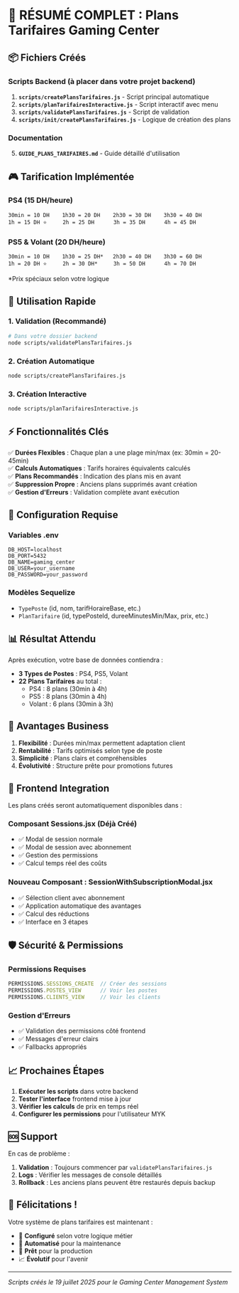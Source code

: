 # 🎯 RÉSUMÉ COMPLET : Plans Tarifaires Gaming Center

## 📦 Fichiers Créés

### Scripts Backend (à placer dans votre projet backend)

1. **`scripts/createPlansTarifaires.js`** - Script principal automatique
2. **`scripts/planTarifairesInteractive.js`** - Script interactif avec menu
3. **`scripts/validatePlansTarifaires.js`** - Script de validation
4. **`scripts/init/createPlansTarifaires.js`** - Logique de création des plans

### Documentation

5. **`GUIDE_PLANS_TARIFAIRES.md`** - Guide détaillé d'utilisation

## 🎮 Tarification Implémentée

### PS4 (15 DH/heure)
```
30min = 10 DH    1h30 = 20 DH    2h30 = 30 DH    3h30 = 40 DH
1h = 15 DH ⭐     2h = 25 DH      3h = 35 DH      4h = 45 DH
```

### PS5 & Volant (20 DH/heure)
```
30min = 10 DH    1h30 = 25 DH*   2h30 = 40 DH    3h30 = 60 DH
1h = 20 DH ⭐     2h = 30 DH*     3h = 50 DH      4h = 70 DH
```
*Prix spéciaux selon votre logique

## 🚀 Utilisation Rapide

### 1. Validation (Recommandé)
```bash
# Dans votre dossier backend
node scripts/validatePlansTarifaires.js
```

### 2. Création Automatique
```bash
node scripts/createPlansTarifaires.js
```

### 3. Création Interactive
```bash
node scripts/planTarifairesInteractive.js
```

## ⚡ Fonctionnalités Clés

✅ **Durées Flexibles** : Chaque plan a une plage min/max (ex: 30min = 20-45min)  
✅ **Calculs Automatiques** : Tarifs horaires équivalents calculés  
✅ **Plans Recommandés** : Indication des plans mis en avant  
✅ **Suppression Propre** : Anciens plans supprimés avant création  
✅ **Gestion d'Erreurs** : Validation complète avant exécution  

## 🔧 Configuration Requise

### Variables .env
```env
DB_HOST=localhost
DB_PORT=5432
DB_NAME=gaming_center
DB_USER=your_username
DB_PASSWORD=your_password
```

### Modèles Sequelize
- `TypePoste` (id, nom, tarifHoraireBase, etc.)
- `PlanTarifaire` (id, typePosteId, dureeMinutesMin/Max, prix, etc.)

## 📊 Résultat Attendu

Après exécution, votre base de données contiendra :

- **3 Types de Postes** : PS4, PS5, Volant
- **22 Plans Tarifaires** au total :
  - PS4 : 8 plans (30min à 4h)
  - PS5 : 8 plans (30min à 4h)  
  - Volant : 6 plans (30min à 3h)

## 🎯 Avantages Business

1. **Flexibilité** : Durées min/max permettent adaptation client
2. **Rentabilité** : Tarifs optimisés selon type de poste
3. **Simplicité** : Plans clairs et compréhensibles
4. **Évolutivité** : Structure prête pour promotions futures

## 🔄 Frontend Integration

Les plans créés seront automatiquement disponibles dans :

### Composant Sessions.jsx (Déjà Créé)
- ✅ Modal de session normale
- ✅ Modal de session avec abonnement  
- ✅ Gestion des permissions
- ✅ Calcul temps réel des coûts

### Nouveau Composant : SessionWithSubscriptionModal.jsx
- ✅ Sélection client avec abonnement
- ✅ Application automatique des avantages
- ✅ Calcul des réductions
- ✅ Interface en 3 étapes

## 🛡️ Sécurité & Permissions

### Permissions Requises
```javascript
PERMISSIONS.SESSIONS_CREATE  // Créer des sessions
PERMISSIONS.POSTES_VIEW      // Voir les postes
PERMISSIONS.CLIENTS_VIEW     // Voir les clients
```

### Gestion d'Erreurs
- ✅ Validation des permissions côté frontend
- ✅ Messages d'erreur clairs
- ✅ Fallbacks appropriés

## 📈 Prochaines Étapes

1. **Exécuter les scripts** dans votre backend
2. **Tester l'interface** frontend mise à jour
3. **Vérifier les calculs** de prix en temps réel
4. **Configurer les permissions** pour l'utilisateur MYK

## 🆘 Support

En cas de problème :

1. **Validation** : Toujours commencer par `validatePlansTarifaires.js`
2. **Logs** : Vérifier les messages de console détaillés
3. **Rollback** : Les anciens plans peuvent être restaurés depuis backup

## 🎉 Félicitations !

Votre système de plans tarifaires est maintenant :
- 🎯 **Configuré** selon votre logique métier
- 🔧 **Automatisé** pour la maintenance
- 🚀 **Prêt** pour la production
- 📈 **Évolutif** pour l'avenir

---

*Scripts créés le 19 juillet 2025 pour le Gaming Center Management System*
